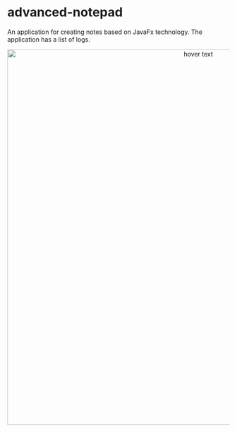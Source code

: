 # advanced-notepad
An application for creating notes based on JavaFx technology. The application has a list of logs.
<p align="center">
  <img src="http://res.cloudinary.com/ddobwshjj/image/upload/v1618247337/aoxv8n0qxao3g9uupinu.jpg" width="850" title="hover text">
</p>
